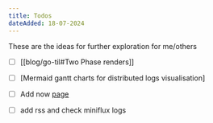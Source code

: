 ```yaml
---
title: Todos
dateAdded: 18-07-2024
---
```


These are the ideas for further exploration for me/others


- [ ] [[blog/go-til#Two Phase renders]]
- [ ] [Mermaid gantt charts for distributed logs visualisation] 
- [ ]  Add now [page](https://nownownow.com/about)
- [ ] add rss and check miniflux logs


